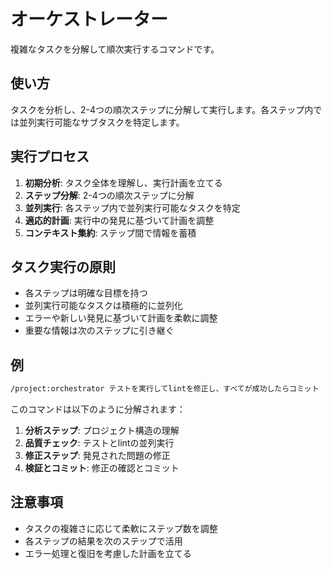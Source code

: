 # オーケストレーター

複雑なタスクを分解して順次実行するコマンドです。

## 使い方

タスクを分析し、2-4つの順次ステップに分解して実行します。各ステップ内では並列実行可能なサブタスクを特定します。

## 実行プロセス

1. **初期分析**: タスク全体を理解し、実行計画を立てる
2. **ステップ分解**: 2-4つの順次ステップに分解
3. **並列実行**: 各ステップ内で並列実行可能なタスクを特定
4. **適応的計画**: 実行中の発見に基づいて計画を調整
5. **コンテキスト集約**: ステップ間で情報を蓄積

## タスク実行の原則

- 各ステップは明確な目標を持つ
- 並列実行可能なタスクは積極的に並列化
- エラーや新しい発見に基づいて計画を柔軟に調整
- 重要な情報は次のステップに引き継ぐ

## 例

```bash
/project:orchestrator テストを実行してlintを修正し、すべてが成功したらコミット
```

このコマンドは以下のように分解されます：

1. **分析ステップ**: プロジェクト構造の理解
2. **品質チェック**: テストとlintの並列実行
3. **修正ステップ**: 発見された問題の修正
4. **検証とコミット**: 修正の確認とコミット

## 注意事項

- タスクの複雑さに応じて柔軟にステップ数を調整
- 各ステップの結果を次のステップで活用
- エラー処理と復旧を考慮した計画を立てる
